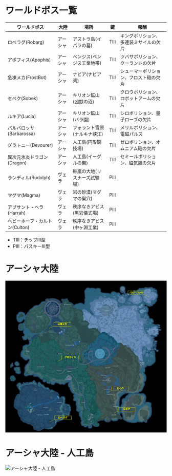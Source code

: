 # ワールドボス一覧

| ワールドボス | 大陸 | 場所 | 鍵 | 報酬 |
| --- | --- | --- | :---: | --- |
| ロベラグ(Robarg) | アーシャ | アストラ島(イバラの墓) | TⅢ | キングボリション、多連装ミサイルの欠片 |
| アポフィス(Apophis) | アーシャ | ベンジス(ベンジス工業地帯) | TⅢ | ツバサボリション、クーラントの欠片 |
| 急凍メカ(FrostBot) | アーシャ | ナビア(ナビア湾) | TⅢ | シューマーボリション、フロスト砲の欠片 |
| セベク(Sobek) | アーシャ | キリオン鉱山(凶獣の沼) | TⅢ | クロウボリション、ロボットアームの欠片 |
| ルキア(Lucia) | アーシャ | キリオン鉱山(バラ園) | TⅢ | シロボリション、量子ローブの欠片 |
| バルバロッサ(Barbarossa) | アーシャ | フォラント雪原(ナルキナ峡江) | TⅢ | メリルボリション、電磁パルス |
| グラトニー(Devourer) | アーシャ | 人工島(円形闘技場) | TⅢ | ゼロボリション、オムニアム砲の欠片 |
| 異次元氷炎ドラゴン(Dragon) | アーシャ | 人工島(イーグルの巣) | TⅢ | セミールボリション、磁気嵐の欠片 |
| ランディル(Rudolph) | ヴェラ | 砂嵐の大地(リスナーズ試験場) | PⅢ |  |
| マグマ(Magma) | ヴェラ | 岩の砂漠(マグマの巣穴) | PⅢ |  |
| アブサント・ヘラ(Harrah) | ヴェラ | 秩序なきアビス(黒岩儀式場) | PⅢ |  |
| ヘビーホーフ・カルトン(Culton) | ヴェラ | 秩序なきアビス(中ヶ淵工業) | PⅢ |  |

* TⅢ：チップⅢ型
* PⅢ：パスキーⅢ型

# アーシャ大陸

![アーシャ大陸](https://github.com/banx-jp/tof/blob/main/img/WorldBossMap_Aesperia.png)

# アーシャ大陸 - 人工島
![アーシャ大陸 - 人工島](![アーシャ大陸](https://github.com/banx-jp/tof/blob/main/img/WorldBossMap_Artificial.png))
